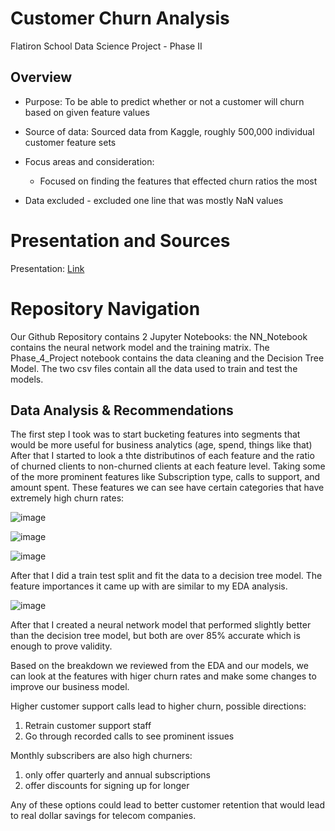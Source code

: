 # Customer Churn Analysis
Flatiron School Data Science Project - Phase II

## Overview
* Purpose: To be able to predict whether or not a customer will churn based on given feature values
* Source of data: Sourced data from Kaggle, roughly 500,000 individual customer feature sets 
* Focus areas and consideration:
  * Focused on finding the features that effected churn ratios the most
  
* Data excluded - excluded one line that was mostly NaN values


 
# Presentation and Sources
Presentation: [Link](https://docs.google.com/presentation/d/1op2-2IenyHfKqqI0heit0fu8pDb4qngjclAbbmKx6ME/edit#slide=id.g2b957eebc62_0_180)



# Repository Navigation
Our Github Repository contains 2 Jupyter Notebooks: the NN_Notebook contains the neural network model and the training matrix. The Phase_4_Project notebook contains the data cleaning and the Decision Tree Model. The two csv files contain all the data used to train and test the models.

## Data Analysis & Recommendations

The first step I took was to start bucketing features into segments that would be more useful for business analytics (age, spend, things like that) After that I started to look a thte distributinos of each feature and the ratio of churned clients to non-churned clients at each feature level. Taking some of the more prominent features like Subscription type, calls to support, and amount spent. These features we can see have certain categories that have extremely high churn rates:


![image](https://github.com/bpolke13/Customer-Churn/assets/151547876/fded10c3-e664-4011-a00b-08cfcbffb665)

![image](https://github.com/bpolke13/Customer-Churn/assets/151547876/ddd631b4-2dc3-4f1f-870e-5857e5e1714f)

![image](https://github.com/bpolke13/Customer-Churn/assets/151547876/2f0398c7-f000-41d9-9e9a-eadeb9cb7ca5)


After that I did a train test split and fit the data to a decision tree model. The feature importances it came up with are similar to my EDA analysis.

![image](https://github.com/bpolke13/Customer-Churn/assets/151547876/b1141803-aa8d-4f3f-baf4-ef43fad93b4a)



After that I created a neural network model that performed slightly better than the decision tree model, but both are over 85% accurate which is enough to prove validity.
 

Based on the breakdown we reviewed from the EDA and our models, we can look at the features with higer churn rates and make some changes to improve our business model.

Higher customer support calls lead to higher churn, possible directions:
  1) Retrain customer support staff
  2) Go through recorded calls to see prominent issues

Monthly subscribers are also high churners:
  1) only offer quarterly and annual subscriptions
  2) offer discounts for signing up for longer
  
  Any of these options could lead to better customer retention that would lead to real dollar savings for telecom companies.



